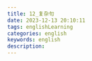```yaml
---
title: 12_复杂句
date: 2023-12-13 20:10:11
tags: englishLearning
categories: english
keywords: english
description:
---
```



